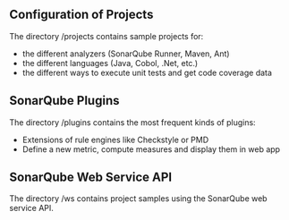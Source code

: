 ## Configuration of Projects

The directory /projects contains sample projects for:
 * the different analyzers (SonarQube Runner, Maven, Ant)
 * the different languages (Java, Cobol, .Net, etc.)
 * the different ways to execute unit tests and get code coverage data

## SonarQube Plugins

The directory /plugins contains the most frequent kinds of plugins:
 * Extensions of rule engines like Checkstyle or PMD
 * Define a new metric, compute measures and display them in web app

## SonarQube Web Service API

The directory /ws contains project samples using the SonarQube web service API.
 
